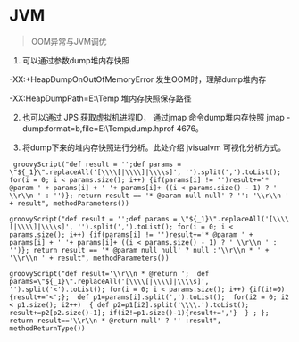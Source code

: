 # JVM



> OOM异常与JVM调优

1. 可以通过参数dump堆内存快照

 -XX:+HeapDumpOnOutOfMemoryError 发生OOM时，理解dump堆内存 

 -XX:HeapDumpPath=E:\Temp 堆内存快照保存路径



2. 也可以通过 JPS 获取虚拟机进程ID， 通过jmap 命令dump堆内存快照 jmap -dump:format=b,file=E:\Temp\dump.hprof 4676。



3. 将dump下来的堆内存快照进行分析。此处介绍 jvisualvm 可视化分析方式。

````shell
 groovyScript("def result = '';def params = \"${_1}\".replaceAll('[\\\\[|\\\\]|\\\\s]', '').split(',').toList(); for(i = 0; i < params.size(); i++) {if(params[i] != '')result+='* @param ' + params[i] + ' '+ params[i]+ ((i < params.size() - 1) ? ' \\r\\n ' : '')}; return result == '* @param null null' ? '': '\\r\\n ' + result", methodParameters())
````



````shell
groovyScript("def result = '';def params = \"${_1}\".replaceAll('[\\\\[|\\\\]|\\\\s]', '').split(',').toList(); for(i = 0; i < params.size(); i++) {if(params[i] != '')result+='* @param ' + params[i] + ' '+ params[i]+ ((i < params.size() - 1) ? ' \\r\\n ' : '')}; return result == '* @param null null' ? null :'\\r\\n * ' + '\\r\\n ' + result", methodParameters())
````

````shell
groovyScript("def result='\\r\\n * @return ';  def params=\"${_1}\".replaceAll('[\\\\[|\\\\]|\\\\s]', '').split('<').toList(); for(i = 0; i < params.size(); i++) {if(i!=0){result+='<';};  def p1=params[i].split(',').toList();  for(i2 = 0; i2 < p1.size(); i2++)  { def p2=p1[i2].split('\\\\.').toList();  result+=p2[p2.size()-1]; if(i2!=p1.size()-1){result+=','}  } ; };  return result=='\\r\\n * @return null' ? '' :result", methodReturnType())  
````


